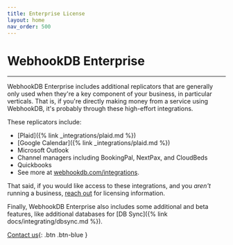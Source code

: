 ```yaml
---
title: Enterprise License
layout: home
nav_order: 500
---
```


# WebhookDB Enterprise

<hr />

WebhookDB Enterprise includes additional replicators that are generally only used when they're a key component of your business, in particular verticals.
That is, if you're directly making money from a service using WebhookDB, it's probably through these high-effort integrations.

These replicators include:

- [Plaid]({% link _integrations/plaid.md %})
- [Google Calendar]({% link _integrations/plaid.md %})
- Microsoft Outlook
- Channel managers including BookingPal, NextPax, and CloudBeds 
- Quickbooks
- See more at [webhookdb.com/integrations](https://webhookdb.com/integrations).

That said, if you would like access to these integrations, and you *aren't* running a business,
[reach out](mailto:hello@webhookdb.com) for licensing information.

Finally, WebhookDB Enterprise also includes some additional and beta features, like additional databases
for [DB Sync]({% link docs/integrating/dbsync.md %}).

[Contact us](https://webhookdb.com/contact){: .btn .btn-blue }

